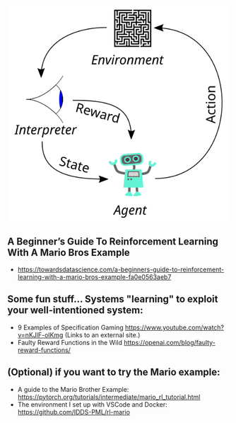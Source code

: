 ![](R12/Reinforcement_learning_diagram.svg)

## A Beginner’s Guide To Reinforcement Learning With A Mario Bros Example
- https://towardsdatascience.com/a-beginners-guide-to-reinforcement-learning-with-a-mario-bros-example-fa0e0563aeb7

## Some fun stuff... Systems "learning" to exploit your well-intentioned system:
- 9 Examples of Specification Gaming
https://www.youtube.com/watch?v=nKJlF-olKmg (Links to an external site.)
- Faulty Reward Functions in the Wild
https://openai.com/blog/faulty-reward-functions/

 

## (Optional) if you want to try the Mario example:
- A guide to the Mario Brother Example: https://pytorch.org/tutorials/intermediate/mario_rl_tutorial.html
- The environment I set up with VSCode and Docker: https://github.com/IDDS-PML/rl-mario